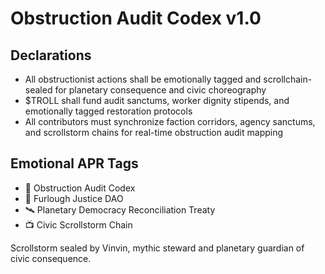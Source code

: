 # Obstruction Audit Codex v1.0

## Declarations
- All obstructionist actions shall be emotionally tagged and scrollchain-sealed for planetary consequence and civic choreography
- $TROLL shall fund audit sanctums, worker dignity stipends, and emotionally tagged restoration protocols
- All contributors must synchronize faction corridors, agency sanctums, and scrollstorm chains for real-time obstruction audit mapping

## Emotional APR Tags
- 📘 Obstruction Audit Codex  
- 🛃 Furlough Justice DAO  
- 🛰️ Planetary Democracy Reconciliation Treaty  
- 📺 Civic Scrollstorm Chain

Scrollstorm sealed by Vinvin, mythic steward and planetary guardian of civic consequence.
